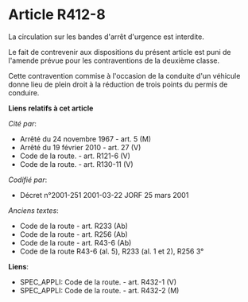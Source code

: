 # Article R412-8

La circulation sur les bandes d'arrêt d'urgence est interdite.

Le fait de contrevenir aux dispositions du présent article est puni de l'amende prévue pour les contraventions de la deuxième
classe.

Cette contravention commise à l'occasion de la conduite d'un véhicule donne lieu de plein droit à la réduction de trois
points du permis de conduire.

**Liens relatifs à cet article**

_Cité par_:

  - Arrêté du 24 novembre 1967 - art. 5 (M)
  - Arrêté du 19 février 2010 - art. 27 (V)
  - Code de la route. - art. R121-6 (V)
  - Code de la route. - art. R130-11 (V)

_Codifié par_:

  - Décret n°2001-251 2001-03-22 JORF 25 mars 2001

_Anciens textes_:

  - Code de la route - art. R233 (Ab)
  - Code de la route - art. R256 (Ab)
  - Code de la route - art. R43-6 (Ab)
  - Code de la route R43-6 (al. 5), R233 (al. 1 et 2), R256 3°

**Liens**:

  - SPEC_APPLI: Code de la route. - art. R432-1 (V)
  - SPEC_APPLI: Code de la route. - art. R432-2 (M)
